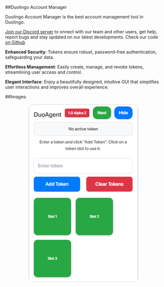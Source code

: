 ##Duolingo Account Manager

Duolingo Account Manager is the best account management tool in Duolingo.

[Join our Discord server](https://discord.gg/BS7AD7GJg7) to onnect with our team and other users, get help, report bugs and stay updated on our latest developments.
Check our code [on Github](https://github.com/Cube-House/DuolingoAccountManager)


**Enhanced Security**: Tokens ensure robust, password-free authentication, safeguarding your data.

**Effortless Management**: Easily create, manage, and revoke tokens, streamlining user access and control.

**Elegant Interface**: Enjoy a beautifully designed, intuitive GUI that simplifies user interactions and improves overall experience.

##Images:

<p align="center">
  <img src="https://raw.githubusercontent.com/bingcube/source/refs/heads/main/icon.png" alt="UI">
</p>
